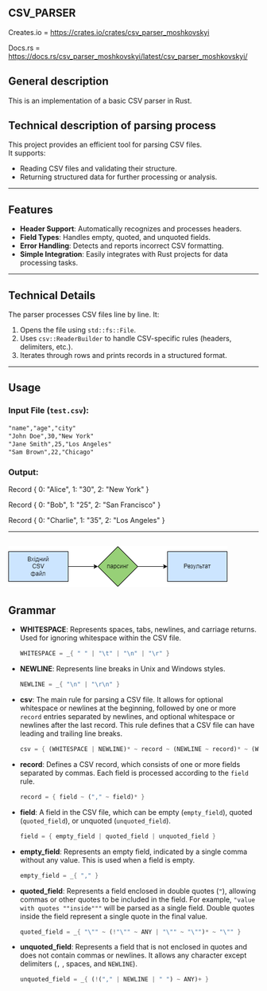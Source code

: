 ## CSV_PARSER

Creates.io = https://crates.io/crates/csv_parser_moshkovskyi

Docs.rs = https://docs.rs/csv_parser_moshkovskyi/latest/csv_parser_moshkovskyi/

## General description
This is an implementation of a basic CSV parser in Rust.

## Technical description of parsing process
This project provides an efficient tool for parsing CSV files.  
It supports:  
- Reading CSV files and validating their structure.   
- Returning structured data for further processing or analysis.

---

## Features
- **Header Support**: Automatically recognizes and processes headers.  
- **Field Types**: Handles empty, quoted, and unquoted fields.  
- **Error Handling**: Detects and reports incorrect CSV formatting.  
- **Simple Integration**: Easily integrates with Rust projects for data processing tasks.

---

## Technical Details
The parser processes CSV files line by line. It:  
1. Opens the file using `std::fs::File`.  
2. Uses `csv::ReaderBuilder` to handle CSV-specific rules (headers, delimiters, etc.).  
3. Iterates through rows and prints records in a structured format.

---

## Usage
### Input File (`test.csv`):
```csv
"name","age","city"
"John Doe",30,"New York"
"Jane Smith",25,"Los Angeles"
"Sam Brown",22,"Chicago"
```

### Output:
Record { 0: "Alice", 1: "30", 2: "New York" }

Record { 0: "Bob", 1: "25", 2: "San Francisco" }

Record { 0: "Charlie", 1: "35", 2: "Los Angeles" }

---
![CSS parsing process](csv_parse.png)
---

## Grammar
- **WHITESPACE**: Represents spaces, tabs, newlines, and carriage returns. Used for ignoring whitespace within the CSV file.
    ```rust
    WHITESPACE = _{ " " | "\t" | "\n" | "\r" }
    ```

- **NEWLINE**: Represents line breaks in Unix and Windows styles.
    ```rust
    NEWLINE = _{ "\n" | "\r\n" }
    ```

- **csv**: The main rule for parsing a CSV file. It allows for optional whitespace or newlines at the beginning, followed by one or more `record` entries separated by newlines, and optional whitespace or newlines after the last record. This rule defines that a CSV file can have leading and trailing line breaks.
    ```rust
    csv = { (WHITESPACE | NEWLINE)* ~ record ~ (NEWLINE ~ record)* ~ (WHITESPACE | NEWLINE)* }
    ```

- **record**: Defines a CSV record, which consists of one or more fields separated by commas. Each field is processed according to the `field` rule.
    ```rust
    record = { field ~ ("," ~ field)* }
    ```

- **field**: A field in the CSV file, which can be empty (`empty_field`), quoted (`quoted_field`), or unquoted (`unquoted_field`).
    ```rust
    field = { empty_field | quoted_field | unquoted_field }
    ```

- **empty_field**: Represents an empty field, indicated by a single comma without any value. This is used when a field is empty.
    ```rust
    empty_field = _{ "," }
    ```

- **quoted_field**: Represents a field enclosed in double quotes (`"`), allowing commas or other quotes to be included in the field. For example, `"value with quotes ""inside"""` will be parsed as a single field. Double quotes inside the field represent a single quote in the final value.
    ```rust
    quoted_field = _{ "\"" ~ (!"\"" ~ ANY | "\"" ~ "\"")* ~ "\"" }
    ```

- **unquoted_field**: Represents a field that is not enclosed in quotes and does not contain commas or newlines. It allows any character except delimiters (`,` , spaces, and `NEWLINE`).
    ```rust
    unquoted_field = _{ (!("," | NEWLINE | " ") ~ ANY)+ }
    ```